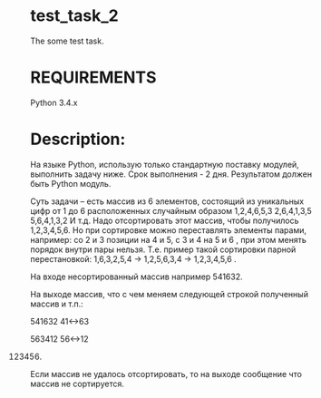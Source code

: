 # test_task_2
The some test task.

# REQUIREMENTS
Python 3.4.x

# Description:
На языке Python, использую только стандартную поставку модулей, выполнить задачу ниже.
Срок выполнения -  2 дня. Результатом должен быть Python модуль.

Суть задачи – есть массив из 6 элементов, состоящий из уникальных цифр от 1 до 6 расположенных случайным образом
1,2,4,6,5,3
2,6,4,1,3,5
5,6,4,1,3,2
И т.д.
Надо отсортировать этот массив, чтобы получилось 1,2,3,4,5,6. Но при сортировке можно переставлять элементы парами,  например: со 2 и 3 позиции на 4 и 5, с 3 и 4 на 5 и 6 , при этом менять порядок внутри пары нельзя. Т.е. пример такой сортировки парной перестановкой:
1,6,3,2,5,4  ->   1,2,5,6,3,4  ->  1,2,3,4,5,6 .

На входе несортированный массив например
541632.

На выходе массив, что с чем меняем следующей строкой полученный массив и т.п.:

541632 41<->63

563412 56<->12

123456.

Если массив не удалось отсортировать, то на выходе сообщение что массив не сортируется.
